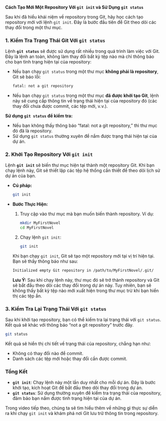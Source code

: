 **Cách Tạo Mới Một Repository Với `git init` và Sử Dụng `git status`**

Sau khi đã hiểu khái niệm về repository trong Git, hãy học cách tạo repository mới với lệnh `git init`. Đây là bước đầu tiên để Git theo dõi các thay đổi trong một thư mục.

### 1. Kiểm Tra Trạng Thái Git Với `git status`

Lệnh **`git status`** sẽ được sử dụng rất nhiều trong quá trình làm việc với Git. Đây là lệnh an toàn, không làm thay đổi bất kỳ tệp nào mà chỉ thông báo cho bạn tình trạng hiện tại của repository:

- Nếu bạn chạy `git status` trong một thư mục **không phải là repository**, Git sẽ báo lỗi:
  
  ```bash
  fatal: not a git repository
  ```

- Nếu bạn chạy `git status` trong một thư mục **đã được khởi tạo Git**, lệnh này sẽ cung cấp thông tin về trạng thái hiện tại của repository đó (các thay đổi chưa được commit, các tệp mới, v.v.).

**Sử dụng `git status` để kiểm tra:**
  - Nếu bạn không thấy thông báo “fatal: not a git repository,” thì thư mục đó đã là repository.
  - Sử dụng `git status` thường xuyên để nắm được trạng thái hiện tại của dự án.

### 2. Khởi Tạo Repository Với `git init`

Lệnh **`git init`** sẽ biến thư mục hiện tại thành một repository Git. Khi bạn chạy lệnh này, Git sẽ thiết lập các tệp hệ thống cần thiết để theo dõi lịch sử dự án của bạn.

- **Cú pháp:**  
  ```bash
  git init
  ```

- **Bước Thực Hiện:**
  1. Truy cập vào thư mục mà bạn muốn biến thành repository. Ví dụ:
     ```bash
     mkdir MyFirstNovel
     cd MyFirstNovel
     ```
  2. Chạy lệnh `git init`:
     ```bash
     git init
     ```

  Khi bạn chạy `git init`, Git sẽ tạo một repository mới tại vị trí hiện tại. Bạn sẽ thấy thông báo như sau:
  ```bash
  Initialized empty Git repository in /path/to/MyFirstNovel/.git/
  ```

  **Lưu Ý:** Sau khi chạy lệnh này, thư mục đó sẽ trở thành repository và Git sẽ bắt đầu theo dõi các thay đổi trong dự án này. Tuy nhiên, bạn sẽ không thấy bất kỳ tệp nào mới xuất hiện trong thư mục trừ khi bạn hiển thị các tệp ẩn.

### 3. Kiểm Tra Lại Trạng Thái Với `git status`

Sau khi khởi tạo repository, bạn có thể kiểm tra lại trạng thái với `git status`. Kết quả sẽ khác với thông báo “not a git repository” trước đây.

```bash
git status
```

Kết quả sẽ hiển thị chi tiết về trạng thái của repository, chẳng hạn như:
- Không có thay đổi nào để commit.
- Danh sách các tệp mới hoặc thay đổi cần được commit.

### Tổng Kết

- **`git init`**: Chạy lệnh này một lần duy nhất cho mỗi dự án. Đây là bước khởi tạo, kích hoạt Git để bắt đầu theo dõi thay đổi trong dự án.
- **`git status`**: Sử dụng thường xuyên để kiểm tra trạng thái của repository, đảm bảo bạn nắm được tình trạng hiện tại của dự án.

Trong video tiếp theo, chúng ta sẽ tìm hiểu thêm về những gì thực sự diễn ra khi chạy `git init` và khám phá nơi Git lưu trữ thông tin trong repository.
